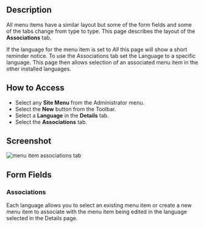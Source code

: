 <!-- Filename: Help6.x:Menu_Item_Associations / Display title: Menu Item Associations -->

## Description

All menu items have a similar layout but some of the form fields and
some of the tabs change from type to type. This page describes the
layout of the **Associations** tab. 

If the language for the menu item is set to *All* this page will show a 
short reminder notice. To use the Associations tab set the Language to a 
specific language. This page then allows selection of an associated menu
item in the other installed languages.

## How to Access

* Select any **Site Menu** from the Administrator menu.
* Select the **New** button from the Toolbar.
* Select a **Language** in the **Details** tab.
* Select the **Associations** tab.

## Screenshot

![menu item associations tab](../../../en/images/menu-items-common/menu-item-associations.png)

## Form Fields

### Associations

Each language allows you to select an existing menu item or create a new menu
item to associate with the menu item being edited in the language selected
in the Details page.
